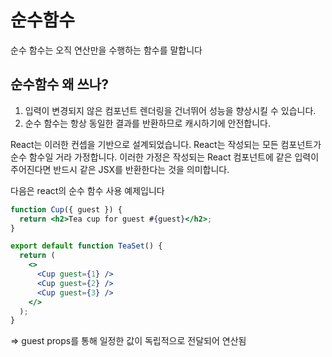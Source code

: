 # 순수함수

순수 함수는 오직 연산만을 수행하는 함수를 말합니다

## 순수함수 왜 쓰나?

1. 입력이 변경되지 않은 컴포넌트 렌더링을 건너뛰어 성능을 향상시킬 수 있습니다.
2. 순수 함수는 항상 동일한 결과를 반환하므로 캐시하기에 안전합니다.

React는 이러한 컨셉을 기반으로 설계되었습니다. React는 작성되는 모든 컴포넌트가 순수 함수일 거라 가정합니다. 이러한 가정은 작성되는 React 컴포넌트에 같은 입력이 주어진다면 반드시 같은 JSX를 반환한다는 것을 의미합니다.

다음은 react의 순수 함수 사용 예제입니다

```jsx
function Cup({ guest }) {
  return <h2>Tea cup for guest #{guest}</h2>;
}

export default function TeaSet() {
  return (
    <>
      <Cup guest={1} />
      <Cup guest={2} />
      <Cup guest={3} />
    </>
  );
}
```

=> guest props를 통해 일정한 값이 독립적으로 전달되어 연산됨
